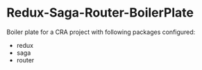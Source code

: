 # Redux-Saga-Router-BoilerPlate
Boiler plate for a CRA project with following packages configured:
  - redux 
  - saga
  - router

